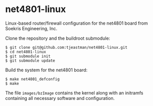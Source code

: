 net4801-linux
=============

Linux-based router/firewall configuration for the net4801 board from Soekris Engineering, Inc.

Clone the repository and the buildroot submodule:
```
$ git clone git@github.com:tjeastman/net4801-linux.git
$ cd net4801-linux
$ git submodule init
$ git submodule update
```

Build the system for the net4801 board:
```
$ make net4801_defconfig
$ make
```

The file `images/bzImage` contains the kernel along with an initramfs containing all necessary software and configuration.
